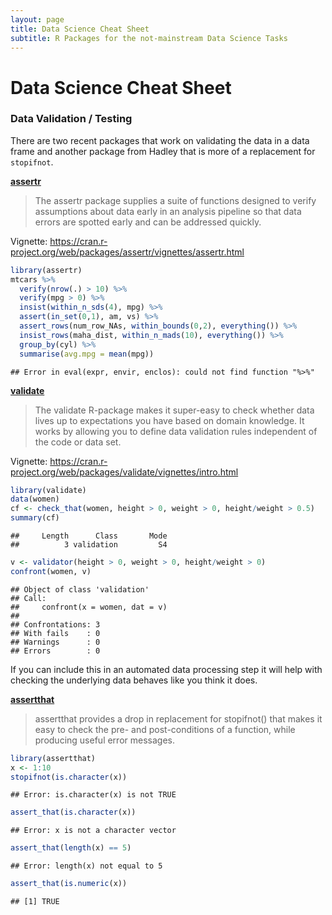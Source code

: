 ```yaml
---
layout: page
title: Data Science Cheat Sheet
subtitle: R Packages for the not-mainstream Data Science Tasks
---
```


# Data Science Cheat Sheet

### Data Validation / Testing

There are two recent packages that work on validating the data in a data 
frame and another package from Hadley that is more of a replacement for
`stopifnot`.

[**assertr**](https://github.com/ropenscilabs/assertr)

> The assertr package supplies a suite of functions designed to verify assumptions about data early in an analysis pipeline so that data errors are spotted early and can be addressed quickly.

Vignette: https://cran.r-project.org/web/packages/assertr/vignettes/assertr.html



```r
library(assertr)
mtcars %>%
  verify(nrow(.) > 10) %>%
  verify(mpg > 0) %>%
  insist(within_n_sds(4), mpg) %>%
  assert(in_set(0,1), am, vs) %>%
  assert_rows(num_row_NAs, within_bounds(0,2), everything()) %>%
  insist_rows(maha_dist, within_n_mads(10), everything()) %>%
  group_by(cyl) %>%
  summarise(avg.mpg = mean(mpg))
```

```
## Error in eval(expr, envir, enclos): could not find function "%>%"
```


[**validate**](https://github.com/data-cleaning/validate)

> The validate R-package makes it super-easy to check whether data lives up to expectations you have based on domain knowledge. It works by allowing you to define data validation rules independent of the code or data set.

Vignette: https://cran.r-project.org/web/packages/validate/vignettes/intro.html



```r
library(validate)
data(women)
cf <- check_that(women, height > 0, weight > 0, height/weight > 0.5)
summary(cf)
```

```
##     Length      Class       Mode 
##          3 validation         S4
```

```r
v <- validator(height > 0, weight > 0, height/weight > 0)
confront(women, v)
```

```
## Object of class 'validation'
## Call:
##     confront(x = women, dat = v)
## 
## Confrontations: 3
## With fails    : 0
## Warnings      : 0
## Errors        : 0
```

If you can include this in an automated data processing step it will help
with checking the underlying data behaves like you think it does. 

[**assertthat**](https://github.com/hadley/assertthat)

> assertthat provides a drop in replacement for stopifnot() that makes it easy to check the pre- and post-conditions of a function, while producing useful error messages.



```r
library(assertthat)
x <- 1:10
stopifnot(is.character(x))
```

```
## Error: is.character(x) is not TRUE
```

```r
assert_that(is.character(x))
```

```
## Error: x is not a character vector
```

```r
assert_that(length(x) == 5)
```

```
## Error: length(x) not equal to 5
```

```r
assert_that(is.numeric(x))
```

```
## [1] TRUE
```

